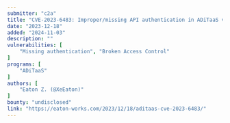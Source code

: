 ```yaml
---
submitter: "c2a"
title: "CVE-2023-6483: Improper/missing API authentication in ADiTaaS v5.1"
date: "2023-12-18"
added: "2024-11-03"
description: ""
vulnerabilities: [
    "Missing authentication", "Broken Access Control"
]
programs: [
    "ADiTaaS"
]
authors: [
    "Eaton Z. (@XeEaton)"
]
bounty: "undisclosed"
link: "https://eaton-works.com/2023/12/18/aditaas-cve-2023-6483/"
---
```




